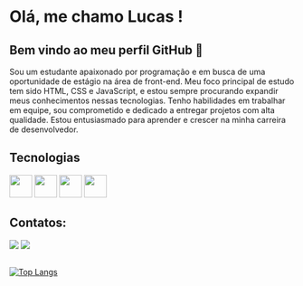 # Olá, me chamo Lucas ! 
## Bem vindo ao meu perfil GitHub 👋

Sou um estudante apaixonado por programação e em busca de uma oportunidade de estágio na área de front-end. Meu foco principal de estudo tem sido HTML, CSS e JavaScript, e estou sempre procurando expandir meus conhecimentos nessas tecnologias. Tenho habilidades em trabalhar em equipe, sou comprometido e dedicado a entregar projetos com alta qualidade. Estou entusiasmado para aprender e crescer na minha carreira de desenvolvedor.

## Tecnologias
 <img src="https://cdn.jsdelivr.net/gh/devicons/devicon/icons/html5/html5-original.svg" width="40" height="40"/> <img src="https://cdn.jsdelivr.net/gh/devicons/devicon/icons/css3/css3-original.svg" width="40" height="40"/> <img src="https://cdn.jsdelivr.net/gh/devicons/devicon/icons/javascript/javascript-original.svg"  width="40" height="40"/>  <img src="https://cdn.jsdelivr.net/gh/devicons/devicon/icons/git/git-original.svg" width="40" height="40"/>

## Contatos:

<div>

<a href = "mailto:lucadez01@gmail.com"><img src="https://img.shields.io/badge/Gmail-D14836?style=for-the-badge&logo=gmail&logoColor=white" target="_blank"></a>
<a href="https://www.linkedin.com/in/lucasbomfim10" target="_blank"><img src="https://img.shields.io/badge/-LinkedIn-%230077B5?style=for-the-badge&logo=linkedin&logoColor=white" target="_blank"></a>   
</div>
 
 ##
[![Top Langs](https://github-readme-stats.vercel.app/api/top-langs/?username=LucasBomfim10)](https://github.com/LucasBomfim10/github-readme-stats)          
<!---
LucasBomfim10/LucasBomfim10 is a ✨ special ✨ repository because its `README.md` (this file) appears on your GitHub profile.
You can click the Preview link to take a look at your changes.
--->
